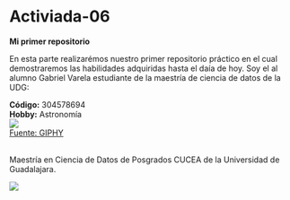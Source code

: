 # Activiada-06
**Mi primer repositorio**

  En esta parte realizarémos nuestro primer repositorio práctico en el cual demostraremos las habilidades adquiridas hasta el daía de hoy. Soy el al alumno Gabriel Varela estudiante de la maestría de ciencia de datos de la UDG:
 
**Código:** 304578694\
**Hobby:** Astronomía\
![](https://media.giphy.com/media/pz7LNMYN2dj0hgKaHj/giphy-downsized.gif)\
[Fuente: GIPHY](https://media.giphy.com/media/pz7LNMYN2dj0hgKaHj/giphy-downsized.gif)

<br>
Maestría en Ciencia de Datos de Posgrados CUCEA de la Universidad de Guadalajara.  

![](https://raw.githubusercontent.com/vcuspinera/UDG_MCD_Project_Dev_II/main/actividades/img/MCD_logo.png)
